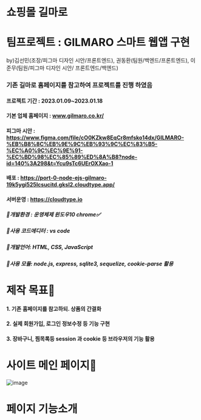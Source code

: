 # 쇼핑몰 길마로

# 팀프로젝트 : GILMARO 스마트 웹앱 구현 
by)김선민(조장/피그마 디자인 시안/프론트엔드), 권동환(팀원/백엔드/프론트엔드), 이준무(팀원/피그마 디자인 시안/ 프론트엔드/백엔드)
### 기존 길마로 홈페이지를 참고하여 프로젝트를 진행 하였음
#### 프로젝트 기간 : 2023.01.09~2023.01.18
#### 기본 업체 홈페이지 : www.gilmaro.co.kr/
#### 피그마 시안 : https://www.figma.com/file/cO0KZkw8EqCr8mfsko14dx/GILMARO-%EB%B8%8C%EB%9E%9C%EB%93%9C%EC%83%B5-%EC%A0%9C%EC%9E%91-%EC%BD%98%EC%85%89%ED%8A%B8?node-id=140%3A298&t=Ycu9sTc6UErOXXao-1
#### 배포 : https://port-0-node-ejs-gilmaro-19k5ygi525lcsucitd.gksl2.cloudtype.app/
#### 서버운영 : https://cloudtype.io
##### 📌개발환경 : 운영체제 윈도우10 chrome✅
##### 📌사용 코드에디터 : vs code
##### 📌개발언어: HTML, CSS, JavaScript 
##### 📌사용 모듈: node.js, express, sqlite3, sequelize, cookie-parse 활용 

# 제작 목표📑
#### 1. 기존 홈페이지를 참고하되. 상품의 간결화
#### 2. 실제 회원가입, 로그인 정보수정 등 기능 구현
#### 3. 장바구니, 찜목록등 session 과 cookie 등 브라우저의 기능 활용

# 사이트 메인 페이지📰
![image](https://user-images.githubusercontent.com/113665619/213124879-0cbb4815-38ab-4fdb-b7ad-cc4bfaedbc54.png)

# 페이지 기능소개





